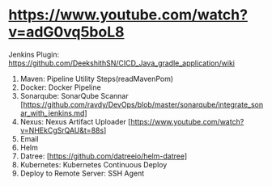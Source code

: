 # https://www.youtube.com/watch?v=adG0vq5boL8
Jenkins Plugin: https://github.com/DeekshithSN/CICD_Java_gradle_application/wiki
1. Maven: Pipeline Utility Steps(readMavenPom)
2. Docker: Docker Pipeline
3. Sonarqube: SonarQube Scannar [https://github.com/ravdy/DevOps/blob/master/sonarqube/integrate_sonar_with_jenkins.md]
4. Nexus:  Nexus Artifact Uploader [https://www.youtube.com/watch?v=NHEkCgSrQAU&t=88s]
5. Email
6. Helm
7. Datree: [https://github.com/datreeio/helm-datree]
8. Kubernetes: Kubernetes Continuous Deploy
9. Deploy to Remote Server: SSH Agent
